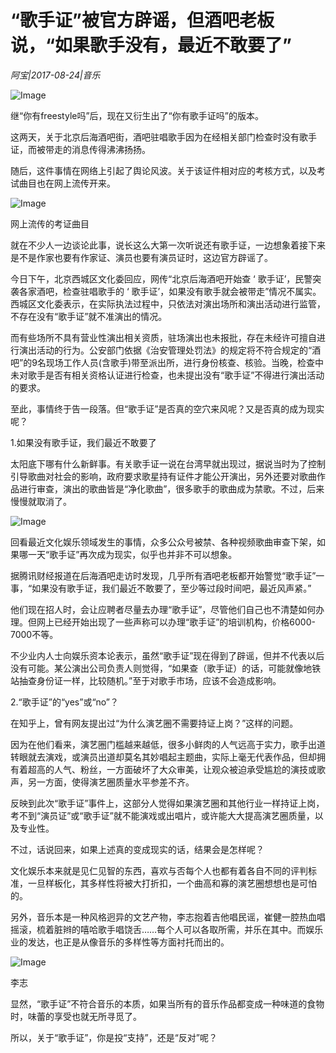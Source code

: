 # “歌手证”被官方辟谣，但酒吧老板说，“如果歌手没有，最近不敢要了”

*阿宝|2017-08-24|音乐*

![Image](http://p9.pstatp.com/large/37d50003c066355bcdb4)

继“你有freestyle吗”后，现在又衍生出了“你有歌手证吗”的版本。

这两天，关于北京后海酒吧街，酒吧驻唱歌手因为在经相关部门检查时没有歌手证，而被带走的消息传得沸沸扬扬。

随后，这件事情在网络上引起了舆论风波。关于该证件相对应的考核方式，以及考试曲目也在网上流传开来。

![Image](http://p3.pstatp.com/large/37dc0003aa942fd6356e)

网上流传的考证曲目

就在不少人一边谈论此事，说长这么大第一次听说还有歌手证，一边想象着接下来是不是作家也要有作家证、演员也要有演员证时，这边官方辟谣了。

今日下午，北京西城区文化委回应，网传“北京后海酒吧开始查 ‘ 歌手证’，民警突袭各家酒吧，检查驻唱歌手的 ‘ 歌手证’，如果没有歌手就会被带走”情况不属实。西城区文化委表示，在实际执法过程中，只依法对演出场所和演出活动进行监管，不存在没有“歌手证”就不准演出的情况。

而有些场所不具有营业性演出相关资质，驻场演出也未报批，存在未经许可擅自进行演出活动的行为。公安部门依据《治安管理处罚法》的规定将不符合规定的“酒吧”的9名现场工作人员(含歌手)带至派出所，进行身份核查、核验。当晚，检查中未对歌手是否有相关资格认证进行检查，也未提出没有“歌手证”不得进行演出活动的要求。

至此，事情终于告一段落。但“歌手证”是否真的空穴来风呢？又是否真的成为现实呢？

1.如果没有歌手证，我们最近不敢要了

太阳底下哪有什么新鲜事。有关歌手证一说在台湾早就出现过，据说当时为了控制引导歌曲对社会的影响，政府要求歌星持有证件才能公开演出，另外还要对歌曲作品进行审查，演出的歌曲皆是“净化歌曲”，很多歌手的歌曲成为禁歌。不过，后来慢慢就取消了。

![Image](http://p3.pstatp.com/large/37db0003bf28b4ad1fe9)

回看最近文化娱乐领域发生的事情，众多公众号被禁、各种视频歌曲审查下架，如果哪一天“歌手证”再次成为现实，似乎也并非不可以想象。

据腾讯财经报道在后海酒吧走访时发现，几乎所有酒吧老板都开始警觉“歌手证”一事，“如果没有歌手证，我们最近不敢要了，至少等过段时间吧，最近风声紧。”

他们现在招人时，会让应聘者尽量去办理“歌手证”，尽管他们自己也不清楚如何办理。但网上已经开始出现了一些声称可以办理“歌手证”的培训机构，价格6000-7000不等。

不少业内人士向娱乐资本论表示，虽然“歌手证”现在得到了辟谣，但并不代表以后没有可能。某公演出公司负责人则觉得，“如果查（歌手证）的话，可能就像地铁站抽查身份证一样，比较随机。”至于对歌手市场，应该不会造成影响。

2.“歌手证”的“yes”或“no”？

在知乎上，曾有网友提出过“为什么演艺圈不需要持证上岗？”这样的问题。

因为在他们看来，演艺圈门槛越来越低，很多小鲜肉的人气远高于实力，歌手出道转眼就去演戏，或演员出道却莫名其妙唱起主题曲，实际上毫无代表作品，但却拥有着超高的人气、粉丝，一方面破坏了大众审美，让观众被迫承受尴尬的演技或歌声，另一方面，使得演艺圈质量水平参差不齐。

反映到此次“歌手证”事件上，这部分人觉得如果演艺圈和其他行业一样持证上岗，考不到“演员证”或“歌手证”就不能演戏或出唱片，或许能大大提高演艺圈质量，以及专业性。

不过，话说回来，如果上述真的变成现实的话，结果会是怎样呢？

文化娱乐本来就是见仁见智的东西，喜欢与否每个人也都有着各自不同的评判标准，一旦样板化，其多样性将被大打折扣，一个曲高和寡的演艺圈想想也是可怕的。

另外，音乐本是一种风格迥异的文艺产物，李志抱着吉他唱民谣，崔健一腔热血唱摇滚，梳着脏辫的嘻哈歌手唱饶舌……每个人可以各取所需，并乐在其中。而娱乐业的发达，也正是从像音乐的多样性等方面衬托而出的。

![Image](http://p3.pstatp.com/large/37e100008ce5995935e5)

李志

显然，“歌手证”不符合音乐的本质，如果当所有的音乐作品都变成一种味道的食物时，味蕾的享受也就无所寻觅了。

所以，关于“歌手证”，你是投“支持”，还是“反对”呢？

